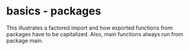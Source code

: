 # basics - packages

This illustrates a factored import and how exported functions from packages have to be capitalized. Also, main functions always run from package main.
